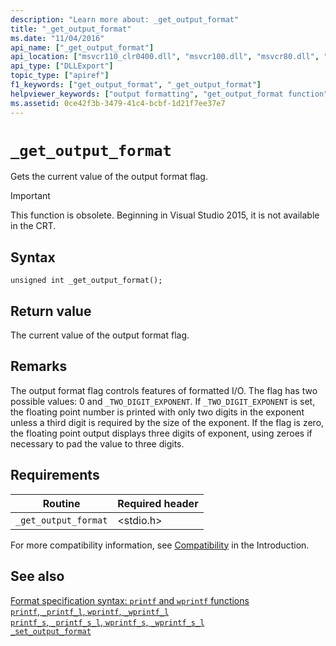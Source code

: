 ```yaml
---
description: "Learn more about: _get_output_format"
title: "_get_output_format"
ms.date: "11/04/2016"
api_name: ["_get_output_format"]
api_location: ["msvcr110_clr0400.dll", "msvcr100.dll", "msvcr80.dll", "msvcrt.dll", "msvcr90.dll", "msvcr120.dll", "msvcr110.dll"]
api_type: ["DLLExport"]
topic_type: ["apiref"]
f1_keywords: ["get_output_format", "_get_output_format"]
helpviewer_keywords: ["output formatting", "get_output_format function", "_get_output_format function"]
ms.assetid: 0ce42f3b-3479-41c4-bcbf-1d21f7ee37e7
---
```

# `_get_output_format`

Gets the current value of the output format flag.

> [!IMPORTANT]
> This function is obsolete. Beginning in Visual Studio 2015, it is not available in the CRT.

## Syntax

```
unsigned int _get_output_format();
```

## Return value

The current value of the output format flag.

## Remarks

The output format flag controls features of formatted I/O. The flag has two possible values: 0 and `_TWO_DIGIT_EXPONENT`. If `_TWO_DIGIT_EXPONENT` is set, the floating point number is printed with only two digits in the exponent unless a third digit is required by the size of the exponent. If the flag is zero, the floating point output displays three digits of exponent, using zeroes if necessary to pad the value to three digits.

## Requirements

|Routine|Required header|
|-------------|---------------------|
|`_get_output_format`|\<stdio.h>|

For more compatibility information, see [Compatibility](./compatibility.md) in the Introduction.

## See also

[Format specification syntax: `printf` and `wprintf` functions](./format-specification-syntax-printf-and-wprintf-functions.md)\
[`printf`, `_printf_l`, `wprintf`, `_wprintf_l`](./reference/printf-printf-l-wprintf-wprintf-l.md)\
[`printf_s`, `_printf_s_l`, `wprintf_s`, `_wprintf_s_l`](./reference/printf-s-printf-s-l-wprintf-s-wprintf-s-l.md)\
[`_set_output_format`](./set-output-format.md)
